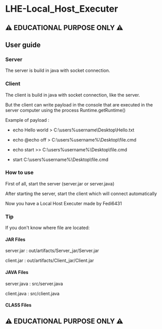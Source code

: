 # LHE-Local_Host_Executer
## ⚠ EDUCATIONAL PURPOSE ONLY ⚠ 
## User guide
### Server
The server is build in java with socket connection.

### Client
The client is build in java with socket connection, like the server.

But the client can write payload in the console that are executed in the server computer using the process Runtime.getRuntime()

Example of payload :

- echo Hello world > C:\users\%username\Desktop\Hello.txt 

- echo @echo off > C:\users\%username%\Desktop\file.cmd 

- echo start >> C:\users\%username%\Desktop\file.cmd    

- start C:\users\%username%\Desktop\file.cmd

### How to use
First of all, start the server (server.jar or server.java)

After starting the server, start the client which will connect automatically

Now you have a Local Host Executer made by Fedi6431

### Tip
If you don't know where file are located:

#### JAR Files
server.jar : out/artifacts/Server_jar/Server.jar

client.jar : out/artifacts/Client_jar/Client.jar

#### JAVA Files
server.java : src/server.java

client.java : src/client.java

#### CLASS Files

## ⚠ EDUCATIONAL PURPOSE ONLY ⚠ 
